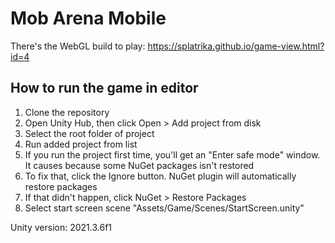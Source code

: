 # Mob Arena Mobile

There's the WebGL build to play: https://splatrika.github.io/game-view.html?id=4

## How to run the game in editor

1. Clone the repository
2. Open Unity Hub, then click Open > Add project from disk
3. Select the root folder of project
4. Run added project from list
5. If you run the project first time, you'll get an "Enter safe mode" window. It causes because some NuGet packages isn't restored
6. To fix that, click the Ignore button. NuGet plugin will automatically restore packages
7. If that didn't happen, click NuGet > Restore Packages
8. Select start screen scene "Assets/Game/Scenes/StartScreen.unity"

Unity version: 2021.3.6f1
